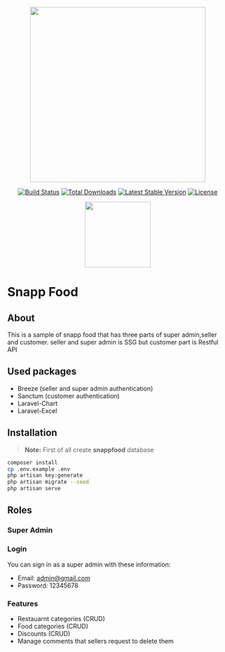 <p align="center"><a href="https://laravel.com" target="_blank"><img src="https://raw.githubusercontent.com/laravel/art/master/logo-lockup/5%20SVG/2%20CMYK/1%20Full%20Color/laravel-logolockup-cmyk-red.svg" width="400"></a></p>

<p align="center">
<a href="https://travis-ci.org/laravel/framework"><img src="https://travis-ci.org/laravel/framework.svg" alt="Build Status"></a>
<a href="https://packagist.org/packages/laravel/framework"><img src="https://img.shields.io/packagist/dt/laravel/framework" alt="Total Downloads"></a>
<a href="https://packagist.org/packages/laravel/framework"><img src="https://img.shields.io/packagist/v/laravel/framework" alt="Latest Stable Version"></a>
<a href="https://packagist.org/packages/laravel/framework"><img src="https://img.shields.io/packagist/l/laravel/framework" alt="License"></a>
</p>

<p align="center">
<img src="https://www.seyedrezabazyar.com/fa/files/2018/03/snappfood.png" width="150">
</p>

# Snapp Food
## About
This is a sample of snapp food that has three parts of super admin,seller and customer. 
seller and super admin is SSG but customer part is Restful API
## Used packages
- Breeze (seller and super admin authentication)
- Sanctum (customer authentication)
- Laravel-Chart
- Laravel-Excel
## Installation
> **Note:** First of all create **snappfood** database
```bash
composer install
cp .env.example .env
php artisan key:generate
php artisan migrate --seed
php artisan serve
```
## Roles
### Super Admin
### Login
You can sign in as a super admin with these information:
- Email: admin@gmail.com
- Password: 12345678
### Features
- Restauarnt categories (CRUD)
- Food categories (CRUD)
- Discounts (CRUD)
- Manage comments that sellers request to delete them

